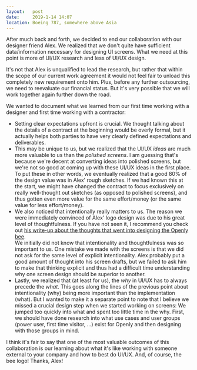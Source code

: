 ```yaml
---
layout:   post
date:     2019-1-14 14:07
location: Boeing 787, somewhere above Asia
---
```


After much back and forth, we decided to end our collaboration with our
designer friend Alex. We realized that we don't quite have sufficient
data/information necessary for designing UI screens. What we need at this point
is more of UI/UX research and less of UI/UX design.

It's not that Alex is unqualified to lead the research, but rather that
within the scope of our current work agreement it
would not feel fair to unload this completely new
requirement onto him. Plus, before any further outsourcing, we
need to reevaluate our financial status. But it's very
possible that we will work together again further down the road.

We wanted to document what we learned from our first time working with a
designer and first time working with a contractor:

- Setting clear expectations upfront is crucial. We thought talking about the
  details of a contract at the beginning would be overly formal, but it
  actually helps both parties to have very clearly defined expectations and
  deliverables.
- This may be unique to us, but we realized that the UI/UX *ideas* are much
  more valuable to us than the *polished screens*. I am guessing that's
  because we're decent at
  converting ideas into polished screens, but we're not so good at coming up
  with these UI/UX ideas in the first place.  
  To put these in other words, we eventually realized that a good 80% of the
  design value was in Alex' rough sketches. If we had known this at the start,
  we might have changed the contract to focus exclusively on really well-thought
  out sketches (as opposed to polished screens), and thus gotten even more value
  for the same effort/money (or the same value for less effort/money).
- We also noticed that intentionally really matters to us. The reason we were
  immediately convinced of Alex' logo design was due to his great level of
  thoughtfulness. If you have not seen it, I recommend you check out [his
  write-up about the thoughts that went into designing the Openly bee](https://docs.google.com/document/d/1HnZK2u1mZRP3xzOXweF49uEzrl38sDO8Gs44lvNfMVw/edit?usp=sharing).  
  We initially did not know that intentionality and thoughtfulness was so
  important to us. One mistake we made with the screens is that we did not ask
  for the same level of explicit intentionality. Alex probably put a good amount
  of thought into his screen drafts, but we failed to ask him to make that
  thinking explicit and thus had a difficult time understanding why one screen
  design should be superior to another.
- Lastly, we realized that (at least for us), the *why* in UI/UX has to always
  precede the *what*. This goes along the lines of the previous point about
  intentionality (why) being more important than the implementation (what). But
  I wanted to make it a separate point to note that I believe we missed a
  crucial design step when we started working on screens: We jumped too quickly
  into what and spent too little time in the why. First, we should have done
  research into what use cases and user groups (power user, first time visitor,
  ...) exist for Openly and then designing with those groups in mind.

I think it's fair to
say that one of the most valuable outcomes of this collaboration is our
learning about what it's like working with someone external to your company and
how to best do UI/UX. And, of course, the bee logo! Thanks, Alex!
